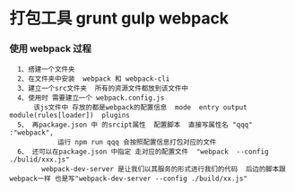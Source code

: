# 打包工具   grunt   gulp   webpack

### 使用  webpack 过程
      1、搭建一个文件夹
      2、在文件夹中安装  webpack 和 webpack-cli
      3、建立一个src文件夹  所有的资源文件都放到该文件中
      4、使用时 需要建立一个 webpack.config.js
          该js文件中 存放的都是webpack的配置信息  mode  entry output module(rules[loader])  plugins
      5、 再package.json 中 的srcipt属性  配置脚本  直接写属性名 "qqq"              :"webpack",
                运行 npm run qqq 会按照配置信息打包对应的文件
      6、 还可以在package.json 中指定 走对应的配置文件  "webpack  --config        ./bulid/xxx.js"
            webpack-dev-server 是让我们以其服务的形式进行我们的代码  后边的脚本跟webpack一样 也是写"webpack-dev-server --config ./build/xx.js"